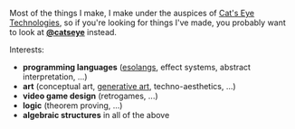 Most of the things I make, I make under the auspices of [Cat's Eye Technologies](https://catseye.tc/),
so if you're looking for things I've made, you probably want to look at
**[@catseye](https://github.com/orgs/catseye/)** instead.

Interests:
*   **programming languages** ([esolangs](http://esolangs.org/), effect systems, abstract interpretation, ...)
*   **art** (conceptual art, [generative art](https://github.com/topics/gewgaw), techno-aesthetics, ...)
*   **video game design** (retrogames, ...)
*   **logic** (theorem proving, ...)
*   **algebraic structures** in all of the above

<!--
**cpressey/cpressey** is a ✨ _special_ ✨ repository because its `README.md` (this file) appears on your GitHub profile.

Here are some ideas to get you started:

- 🔭 I’m currently working on ...
- 🌱 I’m currently learning ...
- 👯 I’m looking to collaborate on ...
- 🤔 I’m looking for help with ...
- 💬 Ask me about ...
- 📫 How to reach me: ...
- 😄 Pronouns: ...
- ⚡ Fun fact: ...
-->
